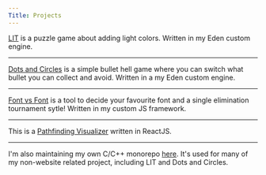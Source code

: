 ```yaml
---
Title: Projects
---
```








[LIT](https://momolabo.itch.io/lit) is a puzzle game about adding light colors. Written in my Eden custom engine.

---

[Dots and Circles](https://momolabo.itch.io/dots-and-circles) is a simple bullet hell game where you can switch what bullet you can collect and avoid. Written in a my Eden custom engine.

---


[Font vs Font](https://momolabo7.github.io/fvf/) is a tool to decide your favourite font and a single elimination tournament sytle! Written in my custom JS framework.

---

This is a [Pathfinding Visualizer](https://momolabo7.github.io/pathfinding-visualizer/) written in ReactJS.

---

I'm also maintaining my own C/C++ monorepo [here](https://github.com/momolabo7/moom). It's used for many of my non-website related project, including LIT and Dots and Circles.
